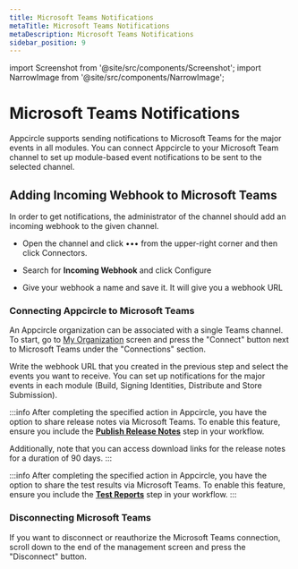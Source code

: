 ```yaml
---
title: Microsoft Teams Notifications
metaTitle: Microsoft Teams Notifications
metaDescription: Microsoft Teams Notifications
sidebar_position: 9
---
```


import Screenshot from '@site/src/components/Screenshot';
import NarrowImage from '@site/src/components/NarrowImage';

# Microsoft Teams Notifications

Appcircle supports sending notifications to Microsoft Teams for the major events in all modules. You can connect Appcircle to your Microsoft Team channel to set up module-based event notifications to be sent to the selected channel.

## Adding Incoming Webhook to Microsoft Teams

In order to get notifications, the administrator of the channel should add an incoming webhook to the given channel.

- Open the channel and click ••• from the upper-right corner and then click Connectors.

<NarrowImage width="200" src="https://cdn.appcircle.io/docs/assets/msteams-configure1.png" />

- Search for **Incoming Webhook** and click Configure

<Screenshot url='https://cdn.appcircle.io/docs/assets/msteams-configure2.png' />

- Give your webhook a name and save it. It will give you a webhook URL

<Screenshot url='https://cdn.appcircle.io/docs/assets/msteams-configure3.png' />

### Connecting Appcircle to Microsoft Teams

An Appcircle organization can be associated with a single Teams channel. To start, go to [My Organization](/account/my-organization) screen and press the "Connect" button next to Microsoft Teams under the "Connections" section.

<Screenshot url='https://cdn.appcircle.io/docs/assets/integrations-teams.png' />

Write the webhook URL that you created in the previous step and select the events you want to receive. You can set up notifications for the major events in each module (Build, Signing Identities, Distribute and Store Submission).

<Screenshot url='https://cdn.appcircle.io/docs/assets/msteams-configure4.png' />

:::info
After completing the specified action in Appcircle, you have the option to share release notes via Microsoft Teams.
To enable this feature, ensure you include the [**Publish Release Notes**](https://docs.appcircle.io/workflows/common-workflow-steps/build-and-test/publish-release-notes/) step in your workflow.

Additionally, note that you can access download links for the release notes for a duration of 90 days.
:::

<Screenshot url='https://cdn.appcircle.io/docs/assets/2446-ReleaseNotesViaEmail.png' />

:::info
After completing the specified action in Appcircle, you have the option to share the test results via Microsoft Teams.
To enable this feature, ensure you include the [**Test Reports**](https://docs.appcircle.io/continuous-testing/running-ios-unit-and-ui-tests#generating-test-report) step in your workflow.
:::

<Screenshot url='https://cdn.appcircle.io/docs/assets/2446-TestReportsViaEmail.png' />

### Disconnecting Microsoft Teams

If you want to disconnect or reauthorize the Microsoft Teams connection, scroll down to the end of the management screen and press the "Disconnect" button.

<Screenshot url='https://cdn.appcircle.io/docs/assets/msteams-configure5.png' />
